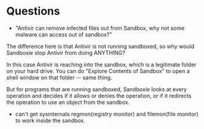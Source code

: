  # Questions

* "Antivir can remove infected files out from Sandbox, why not some malware can access out of sandbox?" 

The difference here is that Antivir is not running sandboxed, so why would Sandboxie stop Antivir from doing ANYTHING?

In this case Antivir is reaching into the sandbox, which is a legitimate folder on your hard drive. You can do "Explore Contents of Sandbox" to open a shell window on that folder -- same thing.

But for programs that are running sandboxed, Sandboxie looks at every operation and decides if it allows or denies the operation, or if it redirects the operation to use an object from the sandbox.

* can't get sysinternals regmon(registry monitor) and filemon(file monitor) to work inside the sandbox. 

